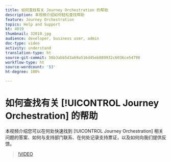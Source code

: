 ```yaml
---
title: 如何查找有关 Journey Orchestration 的帮助
description: 本视频介绍如何轻松查找帮助
feature: Journey Orchestration
topics: Help and Support
kt: 4019
thumbnail: 32010.jpg
audience: developer, business user, admin
doc-type: video
activity: understand
translation-type: ht
source-git-commit: 56b3abb5d3a69a516d45eb889932c6036ce54798
workflow-type: ht
source-wordcount: '53'
ht-degree: 100%

---
```



# 如何查找有关 [!UICONTROL Journey Orchestration] 的帮助

本视频介绍您可以在何处快速找到 [!UICONTROL Journey Orchestration] 相关问题的答案、如何与支持部门联系、在何处记录支持票证，以及如何向我们提供反馈。

>[!VIDEO](https://video.tv.adobe.com/v/32010?quality=12&captions=chi_hans)
